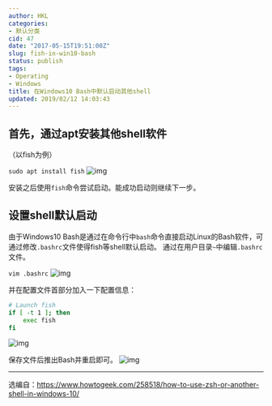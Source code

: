 ```yaml
---
author: HKL
categories:
- 默认分类
cid: 47
date: "2017-05-15T19:51:00Z"
slug: fish-in-win10-bash
status: publish
tags:
- Operating
- Windows
title: 在Windows10 Bash中默认启动其他shell
updated: 2019/02/12 14:03:43
---
```



## **首先，通过apt安装其他shell软件** ##

（以fish为例）

`sudo apt install fish`
![img](//img.ppuu.org/img/2017/05/01.jpg)


安装之后使用`fish`命令尝试启动。能成功启动则继续下一步。


<!--more-->


## **设置shell默认启动** ##

由于Windows10 Bash是通过在命令行中`bash`命令直接启动Linux的Bash软件，可通过修改`.bashrc`文件使得fish等shell默认启动。
通过在用户目录`~`中编辑`.bashrc`文件。

`vim .bashrc`
![img](//img.ppuu.org/img/2017/05/02.jpg)


并在配置文件首部分加入一下配置信息：
```bash
# Launch fish
if [ -t 1 ]; then
    exec fish
fi
```

![img](//img.ppuu.org/img/2017/05/03.jpg)



保存文件后推出Bash并重启即可。
![img](//img.ppuu.org/img/2017/05/04.jpg)

------

选编自：https://www.howtogeek.com/258518/how-to-use-zsh-or-another-shell-in-windows-10/